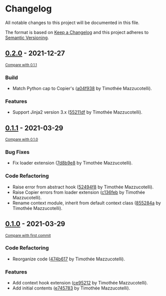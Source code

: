 # Changelog
All notable changes to this project will be documented in this file.

The format is based on [Keep a Changelog](http://keepachangelog.com/en/1.0.0/)
and this project adheres to [Semantic Versioning](http://semver.org/spec/v2.0.0.html).

<!-- insertion marker -->
## [0.2.0](https://github.com/copier-org/copier-templates-extensions/releases/tag/0.2.0) - 2021-12-27

<small>[Compare with 0.1.1](https://github.com/copier-org/copier-templates-extensions/compare/0.1.1...0.2.0)</small>

### Build
- Match Python cap to Copier's ([a04f938](https://github.com/copier-org/copier-templates-extensions/commit/a04f93813f9795b64cbd9d21209dd5e5127b3eb4) by Timothée Mazzucotelli).

### Features
- Support Jinja2 version 3.x ([55211df](https://github.com/copier-org/copier-templates-extensions/commit/55211df29c4118c2603cc18ea4a1bc4247e41176) by Timothée Mazzucotelli).


## [0.1.1](https://github.com/copier-org/copier-templates-extensions/releases/tag/0.1.1) - 2021-03-29

<small>[Compare with 0.1.0](https://github.com/copier-org/copier-templates-extensions/compare/0.1.0...0.1.1)</small>

### Bug Fixes
- Fix loader extension ([7d8b9e8](https://github.com/copier-org/copier-templates-extensions/commit/7d8b9e8cf2de66fafc9953ff5d4ba4e210470649) by Timothée Mazzucotelli).

### Code Refactoring
- Raise error from abstract hook ([52494f8](https://github.com/copier-org/copier-templates-extensions/commit/52494f8d02505027da0733a7beb9269fc2ba8c3e) by Timothée Mazzucotelli).
- Raise Copier errors from loader extension ([c136feb](https://github.com/copier-org/copier-templates-extensions/commit/c136febaa4ed719f5a0919e2fa073862258e7143) by Timothée Mazzucotelli).
- Rename context module, inherit from default context class ([855284a](https://github.com/copier-org/copier-templates-extensions/commit/855284ad2112feecd6b2a8dfc38dbbd397d29275) by Timothée Mazzucotelli).


## [0.1.0](https://github.com/copier-org/copier-templates-extensions/releases/tag/0.1.0) - 2021-03-29

<small>[Compare with first commit](https://github.com/copier-org/copier-templates-extensions/compare/e74578393a7cffe4e502640a6092e789d2cc6f29...0.1.0)</small>

### Code Refactoring
- Reorganize code ([474b617](https://github.com/copier-org/copier-templates-extensions/commit/474b6173f3970c7713643b7cbc16f11f32a70e5c) by Timothée Mazzucotelli).

### Features
- Add context hook extension ([ce95212](https://github.com/copier-org/copier-templates-extensions/commit/ce952126afb282cfa1fbf18366a6f857426eeaa1) by Timothée Mazzucotelli).
- Add initial contents ([e745783](https://github.com/copier-org/copier-templates-extensions/commit/e74578393a7cffe4e502640a6092e789d2cc6f29) by Timothée Mazzucotelli).

